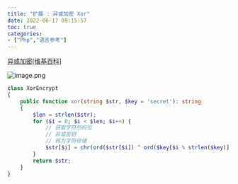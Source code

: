```yaml
---
title: "扩展 : 异或加密 Xor"
date: 2022-06-17 09:15:57
toc: true
categories:
- ["Php","语言参考"]
---
```


[异或加密[维基百科]](https://zh.m.wikipedia.org/zh-cn/%E5%BC%82%E6%88%96%E5%AF%86%E7%A0%81)

![image.png](https://file.wulicode.com/yuque/202208/04/15/3354U9jBQ0h6.png?x-oss-process=image/resize,h_219)



```php
class XorEncrypt
{
    public function xor(string $str, $key = 'secret'): string
    {
        $len = strlen($str);
        for ($i = 0; $i < $len; $i++) {
            // 获取字符的码位
            // 异或密钥
            // 转为字符存储
            $str[$i] = chr(ord($str[$i]) ^ ord($key[$i % strlen($key)]));
        }
        return $str;
    }
}

```

